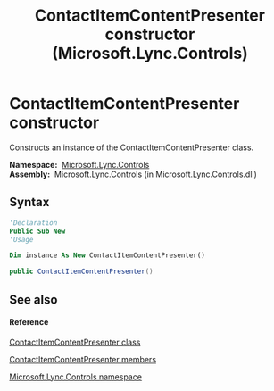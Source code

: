 ﻿---
title: ContactItemContentPresenter constructor  (Microsoft.Lync.Controls)
TOCTitle: 'ContactItemContentPresenter constructor '
ms:assetid: M:Microsoft.Lync.Controls.ContactItemContentPresenter.#ctor_DI_3_UC_OCS14MrefLyncWPF
ms:mtpsurl: https://msdn.microsoft.com/en-us/library/microsoft.lync.controls.contactitemcontentpresenter_di_3_uc_ocs14mreflyncwpf.contactitemcontentpresenter_di_3_uc_ocs14mreflyncwpf(v=office.15)
ms:contentKeyID: 48601810
ms.date: 07/28/2014
mtps_version: v=office.15
f1_keywords:
- Microsoft.Lync.Controls.ContactItemContentPresenter.ContactItemContentPresenter
dev_langs:
- CSharp
- JScript
- VB
- other
---

# ContactItemContentPresenter constructor

Constructs an instance of the ContactItemContentPresenter class.

**Namespace:**  [Microsoft.Lync.Controls](microsoft-lync-controls-namespace_1.md)  
**Assembly:**  Microsoft.Lync.Controls (in Microsoft.Lync.Controls.dll)

## Syntax

``` vb
'Declaration
Public Sub New
'Usage

Dim instance As New ContactItemContentPresenter()
```

``` csharp
public ContactItemContentPresenter()
```

## See also

#### Reference

[ContactItemContentPresenter class](contactitemcontentpresenter-class-microsoft-lync-controls_1.md)

[ContactItemContentPresenter members](contactitemcontentpresenter-members-microsoft-lync-controls_1.md)

[Microsoft.Lync.Controls namespace](microsoft-lync-controls-namespace_1.md)


